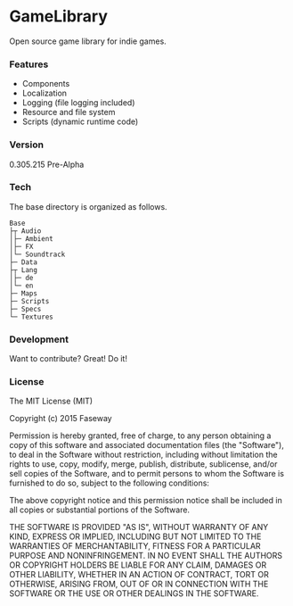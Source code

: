 ﻿# GameLibrary

Open source game library for indie games.

### Features

- Components
- Localization
- Logging (file logging included)
- Resource and file system
- Scripts (dynamic runtime code)

### Version

0.305.215 Pre-Alpha

### Tech

The base directory is organized as follows.

```
Base
├┬ Audio
│├─ Ambient
│├─ FX
│└─ Soundtrack
├─ Data
├┬ Lang
│├─ de
│└─ en
├─ Maps
├─ Scripts
├─ Specs
└─ Textures
```

### Development



Want to contribute? Great! Do it!

### License

The MIT License (MIT)

Copyright (c) 2015 Faseway

Permission is hereby granted, free of charge, to any person obtaining a copy
of this software and associated documentation files (the "Software"), to deal
in the Software without restriction, including without limitation the rights
to use, copy, modify, merge, publish, distribute, sublicense, and/or sell
copies of the Software, and to permit persons to whom the Software is
furnished to do so, subject to the following conditions:

The above copyright notice and this permission notice shall be included in all
copies or substantial portions of the Software.

THE SOFTWARE IS PROVIDED "AS IS", WITHOUT WARRANTY OF ANY KIND, EXPRESS OR
IMPLIED, INCLUDING BUT NOT LIMITED TO THE WARRANTIES OF MERCHANTABILITY,
FITNESS FOR A PARTICULAR PURPOSE AND NONINFRINGEMENT. IN NO EVENT SHALL THE
AUTHORS OR COPYRIGHT HOLDERS BE LIABLE FOR ANY CLAIM, DAMAGES OR OTHER
LIABILITY, WHETHER IN AN ACTION OF CONTRACT, TORT OR OTHERWISE, ARISING FROM,
OUT OF OR IN CONNECTION WITH THE SOFTWARE OR THE USE OR OTHER DEALINGS IN THE
SOFTWARE.